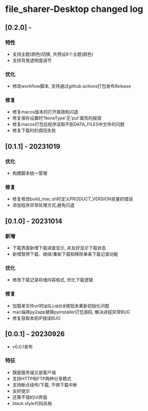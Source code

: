 # file_sharer-Desktop changed log


## [0.2.0] - 
### 特性

- 支持主题(颜色)切换, 共预设8个主题(颜色)
- 支持背景透明度调节

### 优化

- 修改workflow脚本, 支持通过github actions打包发布Release

### 修复

- 修复macos版本的打开报错和闪退
- 修复保存设置时'NoneType'无'put'属性的报错
- 修复macos打包后程序读取不到DATA_FILES中文件的问题
- 修复下载时的偶现失败

## [0.1.1] - 20231019

### 优化

- 构建脚本统一管理

### 修复

- 修复修改build_mac.sh时定义PRODUCT_VERSION变量的错误
- 添加程序异常处理方式,避免闪退


## [0.1.0] - 20231014

### 新增

- 下载界面新增下载进度显示, 并友好显示下载状态
- 新增暂停下载、继续/重新下载和移除单条下载记录功能

### 优化

- 修改下载记录存储内容格式, 优化下载逻辑

### 修复

- 加载单文件url时`返回上级目录`按钮未重新初始化问题
- mac端用py2app替换pyinstaller打包源码, 解决进程异常BUG
- 修复获取本机IP错误BUG


## [0.0.1] - 20230926

* v0.0.1发布

### 特征

- 既是服务端又是客户端
- 支持HTTP和FTP两种分享模式
- 支持断点续传/下载, 不惧下载中断
- 友好提示
- 还算不错的UI界面
- black style代码风格